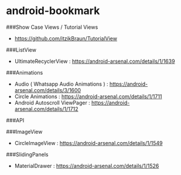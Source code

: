# android-bookmark

###Show Case Views / Tutorial Views
* https://github.com/itzikBraun/TutorialView


###ListView
* UltimateRecyclerView : https://android-arsenal.com/details/1/1639

###Animations
* Audio ( Whatsapp Audio Animations ) : https://android-arsenal.com/details/3/1600
* Circle Animations : https://android-arsenal.com/details/1/1711
* Android Autoscroll ViewPager : https://android-arsenal.com/details/1/1712

###API

###ImageView
* CircleImageView : https://android-arsenal.com/details/1/1549

###SlidingPanels
* MaterialDrawer : https://android-arsenal.com/details/1/1526
